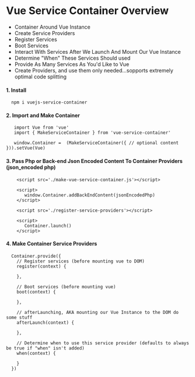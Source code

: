 # Vue Service Container Overview
- Container Around Vue Instance
- Create Service Providers
- Register Services
- Boot Services
- Interact With Services After We Launch And Mount Our Vue Instance
- Determine "When" These Services Should used 
- Provide As Many Services As You'd Like to Vue
- Create Providers, and use them only needed...sopports extremely optimal code splitting

#### 1. Install
```
  npm i vuejs-service-container
```

#### 2. Import and Make Container
``` 
   import Vue from 'vue'
   import { MakeServiceContainer } from 'vue-service-container'

   window.Container =  (MakeServiceContainer({ // optional content })).setVue(Vue)

```

#### 3. Pass Php or Back-end Json Encoded Content To Container Providers (json_encoded php)
```
    <script src='./make-vue-service-container.js'></script>

    <script>
       window.Container.addBackEndContent(jsonEncodedPhp)
    </script>

    <script src='./register-service-providers'></script>

    <script>
       Container.launch()
    </script>
```


#### 4. Make Container Service Providers
```
  Container.provide({
    // Register services (before mounting vue to DOM)
    register(context) {

    },

    // Boot services (before mounting vue)
    boot(context) {

    },

    // afterLaunching, AKA mounting our Vue Instance to the DOM do some stuff
    afterLaunch(context) {

    },

    // Determine when to use this service provider (defaults to always be true if "when" isn't added)
    when(context) {

    }
  })
```